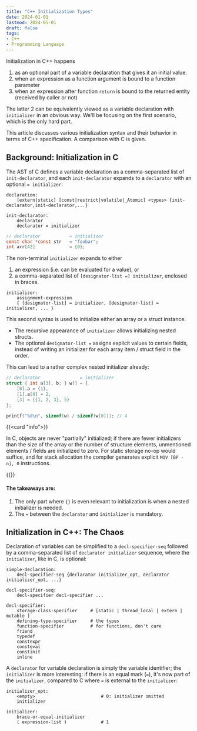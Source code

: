 ```yaml
---
title: "C++ Initialization Types"
date: 2024-01-01
lastmod: 2024-05-01
draft: false
tags:
- C++
- Programming Language
---
```


Initialization in C++ happens
1. as an optional part of a variable declaration that gives it an initial value.
2. when an expression as a function argument is bound to a function parameter
3. when an expression after function `return` is bound to the returned entity (received by caller or not)

The latter 2 can be equivalently viewed as a variable declaration with `initializer` in an obvious way.
We'll be focusing on the first scenario, which is the only hard part.

This article discusses various initialization syntax and their behavior in terms of C++ specification.
A comparison with C is given.

<!--more-->

## Background: Initialization in C

The AST of C defines a variable declaration as a comma-separated list of `init-declarator`, and each `init-declarator` expands to a `declarator` with an optional `= initializer`:

```
declaration:
    [extern|static] [const|restrict|volatile|_Atomic] <types> {init-declarator,init-declarator,...}

init-declarator:
    declarator
    declarator = initializer
```

```c
// declarator           = initializer
const char *const str   = "foobar";
int arr[42]             = {0};
```

The non-terminal `initializer` expands to either
1. an expression (i.e. can be evaluated for a value), or
2. a comma-separated list of `[designator-list =] initializer`, enclosed in braces.

```
initializer:
    assignment-expression
    { [designator-list] = initializer, [designator-list] = initializer, ... }
```

This second syntax is used to initialize either an array or a struct instance.
- The recursive appearance of `initializer` allows initializing nested structs.
- The optional `designator-list =` assigns explicit values to certain fields, instead of writing an initializer for each array item / struct field in the order.

This can lead to a rather complex nested initializer already:

```c
// declarator               = initializer
struct { int a[3], b; } w[] = {
    [0].a = {1},
    [1].a[0] = 2,
    [3] = {{1, 2, 3}, 5}
};

printf("%d\n", sizeof(w) / sizeof(w[0])); // 4
```

{{<card "info">}}

In C, objects are never "partially" initialized;
if there are fewer initializers than the size of the array or the number of structure elements, unmentioned elements / fields are initialized to zero.
For static storage no-op would suffice, and for stack allocation the compiler generates explicit `MOV [BP - n], 0` instructions.

{{</card>}}

#### The takeaways are:

1. The only part where `{}` is even relevant to initialization is when a nested initializer is needed.
2. The `=` between the `declarator` and `initializer` is mandatory.

## Initialization in C++: The Chaos

Declaration of variables can be simplified to a `decl-specifier-seq` followed by a comma-separated list of `declarator initializer` sequence, where the `initializer`, like in C, is optional:

```
simple-declaration:
    decl-specifier-seq {declarator initializer_opt, declarator initializer_opt, ...}

decl-specifier-seq:
    decl-specifier decl-specifier ...

decl-specifier:
    storage-class-specifier     # [static | thread_local | extern | mutable ]
    defining-type-specifier     # the types
    function-specifier          # for functions, don't care
    friend
    typedef
    constexpr
    consteval
    constinit
    inline
```

A `declarator` for variable declaration is simply the variable identifier;
the `initializer` is more interesting: if there is an equal mark (`=`), it's now part of the `initializer`,
compared to C where `=` is external to the `initializer`:

```
initializer_opt:
    <empty>                         # 0: initializer omitted
    initializer

initializer:
    brace-or-equal-initializer
    ( expression-list )             # 1

